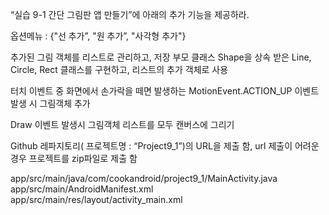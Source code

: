 “실습 9-1 간단 그림판 앱 만들기”에 아래의 추가 기능을 제공하라.
 

옵션메뉴 : {"선 추가”, "원 추가”, "사각형 추가"}

추가된 그림 객체를 리스트로 관리하고, 저장 부모 클래스 Shape을 상속 받은 Line, Circle, Rect 클래스를 구현하고, 리스트의 추가 객체로 사용

터치 이벤트 중 화면에서 손가락을 떼면 발생하는 MotionEvent.ACTION_UP 이벤트 발생 시 그림객체 추가

Draw 이벤트 발생시 그림객체 리스트를 모두 캔버스에 그리기
 

Github 레파지토리( 프로젝트명 : “Project9_1”)의 URL을 제출 함, url 제출이 어려운 경우 프로젝트를 zip파일로 제출 함

app/src/main/java/com/cookandroid/project9_1/MainActivity.java
app/src/main/AndroidManifest.xml
app/src/main/res/layout/activity_main.xml
